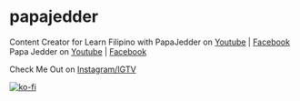papajedder
==========

Content Creator for
Learn Filipino with PapaJedder on [Youtube](https://www.youtube.com/channel/UCd2GYeVAsuDE-qUdxtUEs8A) | [Facebook](https://fb.me/letsfilipino)
Papa Jedder on [Youtube](https://goo.gl/xMXzkL) | [Facebook](https://fb.me/papajedder)

Check Me Out on [Instagram/IGTV](https://goo.gl/vMdQeZ)


[![ko-fi](https://www.ko-fi.com/img/donate_sm.png)](https://ko-fi.com/D1D4IP34)
